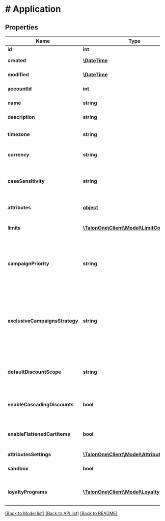 # # Application

## Properties

Name | Type | Description | Notes
------------ | ------------- | ------------- | -------------
**id** | **int** | Unique ID for this entity. | 
**created** | [**\DateTime**](\DateTime.md) | The exact moment this entity was created. | 
**modified** | [**\DateTime**](\DateTime.md) | The exact moment this entity was last modified. | 
**accountId** | **int** | The ID of the account that owns this entity. | 
**name** | **string** | The name of this application. | 
**description** | **string** | A longer description of the application. | [optional] 
**timezone** | **string** | A string containing an IANA timezone descriptor. | 
**currency** | **string** | A string describing a default currency for new customer sessions. | 
**caseSensitivity** | **string** | A string indicating how should campaigns in this application deal with case sensitivity on coupon codes. | [optional] 
**attributes** | [**object**](.md) | Arbitrary properties associated with this campaign | [optional] 
**limits** | [**\TalonOne\Client\Model\LimitConfig[]**](LimitConfig.md) | Default limits for campaigns created in this application | [optional] 
**campaignPriority** | **string** | Default priority for campaigns created in this application, can be one of (universal, stackable, exclusive). If no value is provided, this is set to \&quot;universal\&quot; | [optional] 
**exclusiveCampaignsStrategy** | **string** | The strategy used when choosing exclusive campaigns for evaluation, can be one of (listOrder, lowestDiscount, highestDiscount). If no value is provided, this is set to \&quot;listOrder\&quot; | [optional] 
**defaultDiscountScope** | **string** | The default scope to apply \&quot;setDiscount\&quot; effects on if no scope was provided with the effect. | [optional] 
**enableCascadingDiscounts** | **bool** | Flag indicating if discounts should cascade for this application | [optional] 
**enableFlattenedCartItems** | **bool** | Flag indicating if cart items of quantity larger than one should be separated into different items of quantity one | [optional] 
**attributesSettings** | [**\TalonOne\Client\Model\AttributesSettings**](AttributesSettings.md) |  | [optional] 
**sandbox** | **bool** | Flag indicating if this is a live or sandbox application | [optional] 
**loyaltyPrograms** | [**\TalonOne\Client\Model\LoyaltyProgram[]**](LoyaltyProgram.md) | An array containing all the loyalty programs to which this application is subscribed | 

[[Back to Model list]](../../README.md#documentation-for-models) [[Back to API list]](../../README.md#documentation-for-api-endpoints) [[Back to README]](../../README.md)


